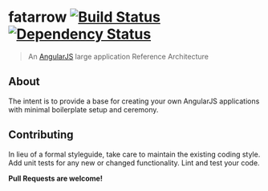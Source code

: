 # fatarrow [![Build Status][build-image]][build-url] [![Dependency Status][dependencies-image]][dependencies-url]

> An [AngularJS](http://angularjs.org/) large application Reference Architecture

## About
The intent is to provide a base for creating your own AngularJS applications with minimal boilerplate setup and ceremony.

## Contributing

In lieu of a formal styleguide, take care to maintain the existing coding style.  Add unit tests for any new or changed functionality. Lint and test your code.

**Pull Requests are welcome!**

[build-url]: http://travis-ci.org/CaryLandholt/fatarrow
[build-image]: https://secure.travis-ci.org/CaryLandholt/fatarrow.png

[dependencies-url]: https://david-dm.org/CaryLandholt/fatarrow
[dependencies-image]: https://david-dm.org/CaryLandholt/fatarrow.png?theme=shields.io